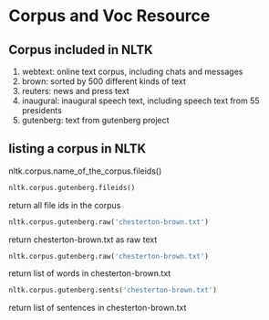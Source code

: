 # Corpus and Voc Resource

## Corpus included in NLTK
1. webtext: online text corpus, including chats and messages
2. brown: sorted by 500 different kinds of text
3. reuters: news and press text
4. inaugural: inaugural speech text, including speech text from 55 presidents
5. gutenberg: text from gutenberg project

## listing a corpus in NLTK
nltk.corpus.name_of_the_corpus.fileids()

```python
nltk.corpus.gutenberg.fileids()
```

return all file ids in the corpus

```python
nltk.corpus.gutenberg.raw('chesterton-brown.txt')
```

return chesterton-brown.txt as raw text

```python
nltk.corpus.gutenberg.raw('chesterton-brown.txt')
```

return list of words in chesterton-brown.txt

```python
nltk.corpus.gutenberg.sents('chesterton-brown.txt')
```
return list of sentences in chesterton-brown.txt

